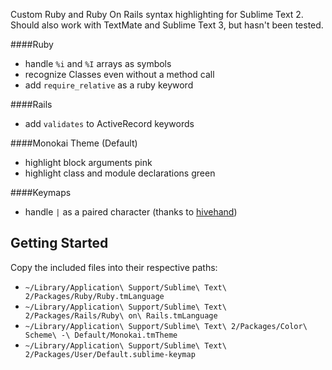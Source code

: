 Custom Ruby and Ruby On Rails syntax highlighting for Sublime Text 2. Should also work with TextMate and Sublime Text 3, but hasn't been tested.

####Ruby
 - handle `%i` and `%I` arrays as symbols
 - recognize Classes even without a method call
 - add `require_relative` as a ruby keyword

####Rails 
 - add `validates` to ActiveRecord keywords

####Monokai Theme (Default)
 - highlight block arguments pink
 - highlight class and module declarations green

####Keymaps
 - handle `|` as a paired character (thanks to [hivehand](https://github.com/hivehand/rt_st2))


Getting Started
---------------

Copy the included files into their respective paths:

- `~/Library/Application\ Support/Sublime\ Text\ 2/Packages/Ruby/Ruby.tmLanguage`
- `~/Library/Application\ Support/Sublime\ Text\ 2/Packages/Rails/Ruby\ on\ Rails.tmLanguage`
- `~/Library/Application\ Support/Sublime\ Text\ 2/Packages/Color\ Scheme\ -\ Default/Monokai.tmTheme`
- `~/Library/Application\ Support/Sublime\ Text\ 2/Packages/User/Default.sublime-keymap`
